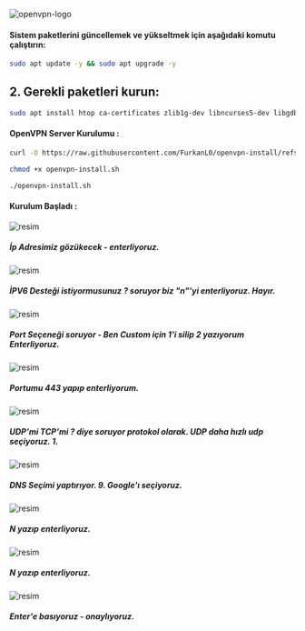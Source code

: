 ![openvpn-logo](https://github.com/user-attachments/assets/7d10c333-3b13-45cf-ab6b-5278e9bd03a2)



#### Sistem paketlerini güncellemek ve yükseltmek için aşağıdaki komutu çalıştırın:

```bash
sudo apt update -y && sudo apt upgrade -y
```
## 2. Gerekli paketleri kurun:

```bash
sudo apt install htop ca-certificates zlib1g-dev libncurses5-dev libgdbm-dev libnss3-dev tmux iptables curl nvme-cli git wget make jq libleveldb-dev build-essential pkg-config ncdu tar clang bsdmainutils lsb-release libssl-dev libreadline-dev libffi-dev jq gcc screen unzip lz4 -y
```

#### OpenVPN Server Kurulumu : 

```bash
curl -O https://raw.githubusercontent.com/FurkanL0/openvpn-install/refs/heads/master/openvpn-install.sh
```
```bash
chmod +x openvpn-install.sh
```
```bash
./openvpn-install.sh
```

#### Kurulum Başladı : 

![resim](https://github.com/user-attachments/assets/763ae24c-f71c-4982-8ccc-1778f9b48378)

##### İp Adresimiz gözükecek - enterliyoruz.

![resim](https://github.com/user-attachments/assets/1093897c-8909-4bdd-b0ac-1768b40374e4)

##### İPV6 Desteği istiyormusunuz ? soruyor biz "n"'yi enterliyoruz. Hayır.

![resim](https://github.com/user-attachments/assets/82dbf92a-9bb7-43fe-b6c5-f004b93e5645)

##### Port Seçeneği soruyor - Ben Custom için 1'i silip 2 yazıyorum Enterliyoruz.

![resim](https://github.com/user-attachments/assets/9eb2bf40-0b4f-4ea6-8607-16234cc6bdd2)

##### Portumu 443 yapıp enterliyorum.

![resim](https://github.com/user-attachments/assets/11fbfda1-eee9-4529-810d-d68275739661)

##### UDP'mi TCP'mi ? diye soruyor protokol olarak. UDP daha hızlı udp seçiyoruz. 1.

![resim](https://github.com/user-attachments/assets/b4b9ef2a-1145-43f1-94bd-21e6bc03cadd)

##### DNS Seçimi yaptırıyor. 9. Google'ı seçiyoruz.

![resim](https://github.com/user-attachments/assets/cb544c7d-bc05-4b33-bcf0-1343481bbea6)

##### N yazıp enterliyoruz.


![resim](https://github.com/user-attachments/assets/1f5d9bf1-c831-4187-9a73-bf2056b0bfda)

##### N yazıp enterliyoruz.

![resim](https://github.com/user-attachments/assets/b52a48bc-3b9f-46ca-8864-5e6cb34352c3)

##### Enter'e basıyoruz - onaylıyoruz.




